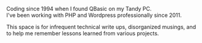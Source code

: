 Coding since 1994 when I found QBasic on my Tandy PC.  
I've been working with PHP and Wordpress professionally since 2011.  

This space is for infrequent technical write ups, disorganized musings, and to help me remember lessons learned from various projects.  
